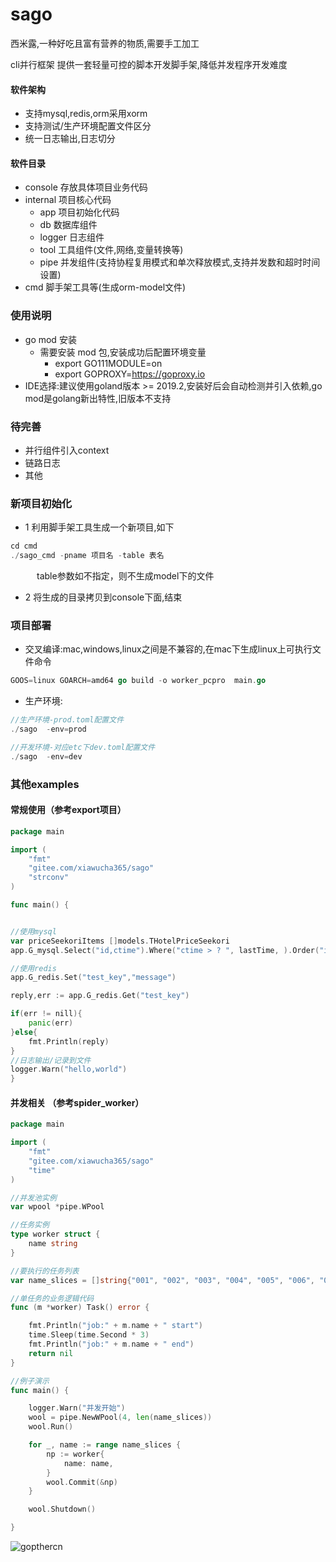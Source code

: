 # sago

西米露,一种好吃且富有营养的物质,需要手工加工


cli并行框架
提供一套轻量可控的脚本开发脚手架,降低并发程序开发难度
#### 软件架构
- 支持mysql,redis,orm采用xorm
- 支持测试/生产环境配置文件区分
- 统一日志输出,日志切分
#### 软件目录
- console  存放具体项目业务代码
- internal  项目核心代码
    - app 项目初始化代码
    - db 数据库组件
    - logger 日志组件
    - tool  工具组件(文件,网络,变量转换等)
    - pipe  并发组件(支持协程复用模式和单次释放模式,支持并发数和超时时间设置)
- cmd  脚手架工具等(生成orm-model文件)
 

### 使用说明
- go mod 安装
    - 需要安装 mod 包,安装成功后配置环境变量  
        - export GO111MODULE=on 
        - export GOPROXY=https://goproxy.io
- IDE选择:建议使用goland版本 >= 2019.2,安装好后会自动检测并引入依赖,go mod是golang新出特性,旧版本不支持



### 待完善
- 并行组件引入context
- 链路日志
- 其他

### 新项目初始化
- 1 利用脚手架工具生成一个新项目,如下
```go
cd cmd
./sago_cmd -pname 项目名 -table 表名
```
&emsp;&emsp;&emsp;table参数如不指定，则不生成model下的文件
- 2 将生成的目录拷贝到console下面,结束

###  项目部署
- 交叉编译:mac,windows,linux之间是不兼容的,在mac下生成linux上可执行文件命令
```go
GOOS=linux GOARCH=amd64 go build -o worker_pcpro  main.go
```
- 生产环境:
```go
//生产环境-prod.toml配置文件
./sago  -env=prod

//开发环境-对应etc下dev.toml配置文件
./sago  -env=dev
```


### 其他examples
####  常规使用（参考export项目）
```go
package main

import (
	"fmt"
	"gitee.com/xiawucha365/sago"
	"strconv"
)

func main() {


//使用mysql 
var priceSeekoriItems []models.THotelPriceSeekori
app.G_mysql.Select("id,ctime").Where("ctime > ? ", lastTime, ).Order("id asc ").Find(&priceSeekoriItems)

//使用redis
app.G_redis.Set("test_key","message")

reply,err := app.G_redis.Get("test_key")

if(err != nill){
    panic(err)
}else{
    fmt.Println(reply)
}
//日志输出/记录到文件
logger.Warn("hello,world")
}
```

####  并发相关 （参考spider_worker）
```go
package main

import (
	"fmt"
	"gitee.com/xiawucha365/sago"
	"time"
)

//并发池实例
var wpool *pipe.WPool

//任务实例
type worker struct {
	name string
}

//要执行的任务列表
var name_slices = []string{"001", "002", "003", "004", "005", "006", "007", "008", "009"}

//单任务的业务逻辑代码
func (m *worker) Task() error {

	fmt.Println("job:" + m.name + " start")
	time.Sleep(time.Second * 3)
	fmt.Println("job:" + m.name + " end")
	return nil
}

//例子演示
func main() {

	logger.Warn("并发开始")
	wool = pipe.NewWPool(4, len(name_slices))
	wool.Run()

	for _, name := range name_slices {
		np := worker{
			name: name,
		}
		wool.Commit(&np)
	}

	wool.Shutdown()

}


```

![gopthercn](https://gitlab.mfwdev.com/WebDev/hotel/uploads/23836c8a5c7695fc860d976cde8f7f79/gopthercn.png?~/w/150)